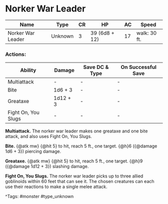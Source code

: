 # Norker War Leader

| Name | Type | CR | HP | AC | Speed |
|------|------|----|----|----|-------|
| Norker War Leader | Unknown | 3 | 39 (6d8 + 12) | 17 | walk: 30 ft. |

### Actions:

| Ability | Damage | Save DC & Type | On Successful Save |
|---------|--------|----------------|--------------------|
| Multiattack | - | - | - |
| Bite | 1d6 + 3 | - | - |
| Greataxe | 1d12 + 3 | - | - |
| Fight On, You Slugs | - | - | - |


**Multiattack.** The norker war leader makes one greataxe and one bite attack, and also uses Fight On, You Slugs.

**Bite.** {@atk mw} {@hit 5} to hit, reach 5 ft., one target. {@h}6 ({@damage 1d6 + 3}) piercing damage.

**Greataxe.** {@atk mw} {@hit 5} to hit, reach 5 ft., one target. {@h}9 ({@damage 1d12 + 3}) slashing damage.

**Fight On, You Slugs.** The norker war leader picks up to three allied goblinoids within 60 feet that can see it. The chosen creatures can each use their reactions to make a single melee attack.

^Tags: #monster #type_unknown